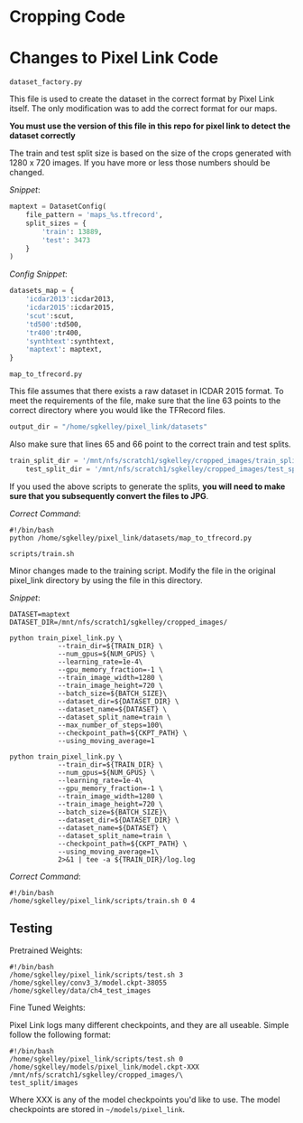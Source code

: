 # Cropping Code



# Changes to Pixel Link Code

`dataset_factory.py`

This file is used to create the dataset in the correct format by Pixel Link itself. The only modification was to add the correct format for our maps.

**You must use the version of this file in this repo for pixel link to detect the dataset correctly**

The train and test split size is based on the size of the crops generated with 1280 x 720 images. If you have more or less those numbers should be changed.

*Snippet*:
```python
maptext = DatasetConfig(
    file_pattern = 'maps_%s.tfrecord',
    split_sizes = {
        'train': 13889,
        'test': 3473
    }
)
```

*Config Snippet*:
```python
datasets_map = {
    'icdar2013':icdar2013,
    'icdar2015':icdar2015,
    'scut':scut,
    'td500':td500,
    'tr400':tr400,
    'synthtext':synthtext,
    'maptext': maptext,
}
```


`map_to_tfrecord.py `

This file assumes that there exists a raw dataset in ICDAR 2015 format. To meet the requirements of the file, make sure that the 
line 63 points to the correct directory where you would like the TFRecord files. 

```python
output_dir = "/home/sgkelley/pixel_link/datasets"
```

Also make sure that lines 65 and 66 point to the correct train and test splits.

```python
train_split_dir = '/mnt/nfs/scratch1/sgkelley/cropped_images/train_split'
    test_split_dir = '/mnt/nfs/scratch1/sgkelley/cropped_images/test_split'
```

If you used the above scripts to generate the splits, **you will need to make sure that you subsequently convert the files to JPG**. 

*Correct Command*: 
```shell
#!/bin/bash                                  
python /home/sgkelley/pixel_link/datasets/map_to_tfrecord.py
```

`scripts/train.sh`

Minor changes made to the training script. Modify the file in the original pixel_link directory by using the file in this directory. 

*Snippet*: 
```shell
DATASET=maptext
DATASET_DIR=/mnt/nfs/scratch1/sgkelley/cropped_images/

python train_pixel_link.py \
            --train_dir=${TRAIN_DIR} \
            --num_gpus=${NUM_GPUS} \
            --learning_rate=1e-4\
            --gpu_memory_fraction=-1 \
            --train_image_width=1280 \
            --train_image_height=720 \
            --batch_size=${BATCH_SIZE}\
            --dataset_dir=${DATASET_DIR} \
            --dataset_name=${DATASET} \
            --dataset_split_name=train \
            --max_number_of_steps=100\
            --checkpoint_path=${CKPT_PATH} \
            --using_moving_average=1

python train_pixel_link.py \
            --train_dir=${TRAIN_DIR} \
            --num_gpus=${NUM_GPUS} \
            --learning_rate=1e-4\
            --gpu_memory_fraction=-1 \
            --train_image_width=1280 \
            --train_image_height=720 \
            --batch_size=${BATCH_SIZE}\
            --dataset_dir=${DATASET_DIR} \
            --dataset_name=${DATASET} \
            --dataset_split_name=train \
            --checkpoint_path=${CKPT_PATH} \
            --using_moving_average=1\
            2>&1 | tee -a ${TRAIN_DIR}/log.log
```

*Correct Command*:
```shell
#!/bin/bash          
/home/sgkelley/pixel_link/scripts/train.sh 0 4
```

## Testing

Pretrained Weights:

```shell
#!/bin/bash
/home/sgkelley/pixel_link/scripts/test.sh 3 /home/sgkelley/conv3_3/model.ckpt-38055 /home/sgkelley/data/ch4_test_images
```

Fine Tuned Weights:

Pixel Link logs many different checkpoints, and they are all useable. Simple follow the following format:

```shell
#!/bin/bash
/home/sgkelley/pixel_link/scripts/test.sh 0 /home/sgkelley/models/pixel_link/model.ckpt-XXX /mnt/nfs/scratch1/sgkelley/cropped_images/\
test_split/images
```

Where XXX is any of the model checkpoints you'd like to use. The model checkpoints are stored in `~/models/pixel_link`.